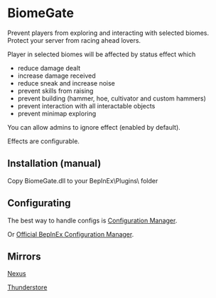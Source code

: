 # BiomeGate
Prevent players from exploring and interacting with selected biomes. Protect your server from racing ahead lovers.

Player in selected biomes will be affected by status effect which
* reduce damage dealt
* increase damage received
* reduce sneak and increase noise
* prevent skills from raising
* prevent building (hammer, hoe, cultivator and custom hammers)
* prevent interaction with all interactable objects
* prevent minimap exploring

You can allow admins to ignore effect (enabled by default).

Effects are configurable.

## Installation (manual)
Copy BiomeGate.dll to your BepInEx\Plugins\ folder

## Configurating
The best way to handle configs is [Configuration Manager](https://thunderstore.io/c/valheim/p/shudnal/ConfigurationManager/).

Or [Official BepInEx Configuration Manager](https://valheim.thunderstore.io/package/Azumatt/Official_BepInEx_ConfigurationManager/).

## Mirrors
[Nexus](https://www.nexusmods.com/valheim/mods/2877)

[Thunderstore](https://valheim.thunderstore.io/package/shudnal/BiomeGate/)